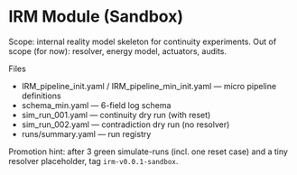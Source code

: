 # IRM Module (Sandbox)

Scope: internal reality model skeleton for continuity experiments.
Out of scope (for now): resolver, energy model, actuators, audits.

Files
- IRM_pipeline_init.yaml / IRM_pipeline_min_init.yaml — micro pipeline definitions
- schema_min.yaml — 6-field log schema
- sim_run_001.yaml — continuity dry run (with reset)
- sim_run_002.yaml — contradiction dry run (no resolver)
- runs/summary.yaml — run registry

Promotion hint: after 3 green simulate-runs (incl. one reset case) and a tiny resolver placeholder, tag `irm-v0.0.1-sandbox`.
